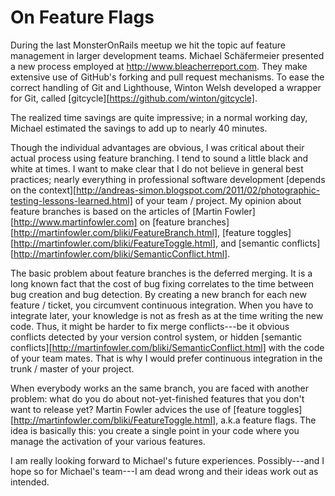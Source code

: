 On Feature Flags
================

During the last MonsterOnRails meetup we hit the topic auf feature management in larger development teams. Michael Schäfermeier presented
a new process employed at http://www.bleacherreport.com. They make extensive use of GitHub's forking and pull request mechanisms.
To ease the correct handling of Git and Lighthouse, Winton Welsh developed a wrapper for Git, called [gitcycle][https://github.com/winton/gitcycle].

The realized time savings are quite impressive; in a normal working day, Michael estimated the savings to add up to nearly 40 minutes.

Though the individual advantages are obvious, I was critical about their actual process using feature branching.
I tend to sound a little black and white at times. I want to make clear that I do not believe in general best practices; nearly everything in professional
software development [depends on the context][http://andreas-simon.blogspot.com/2011/02/photographic-testing-lessons-learned.html] of your team / project.
My opinion about feature branches is based on the articles of [Martin Fowler][http://www.martinfowler.com] on [feature branches][http://martinfowler.com/bliki/FeatureBranch.html],
[feature toggles][http://martinfowler.com/bliki/FeatureToggle.html], and [semantic conflicts][http://martinfowler.com/bliki/SemanticConflict.html].

The basic problem about feature branches is the deferred merging. It is a long known fact that the cost of bug fixing correlates to the time between bug creation and bug detection.
By creating a new branch for each new feature / ticket, you circumvent continuous integration. When you have to integrate later, your knowledge is not as fresh as at the time writing the new code.
Thus, it might be harder to fix merge conflicts---be it obvious conflicts detected by your version control system, or hidden
[semantic conflicts][http://martinfowler.com/bliki/SemanticConflict.html] with the code of your team mates. That is why I would prefer continuous integration in the trunk / master of your project.

When everybody works an the same branch, you are faced with another problem: what do you do about not-yet-finished features that you don't want to release yet? Martin Fowler advices the use of [feature toggles][http://martinfowler.com/bliki/FeatureToggle.html], a.k.a feature flags. The idea is basically this: you create a single point in your code where you manage the activation of your various features.

I am really looking forward to Michael's future experiences. Possibly---and I hope so for Michael's team---I am dead wrong and their ideas work out as intended.






